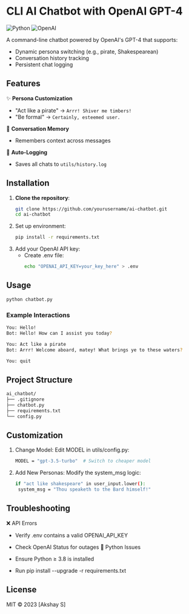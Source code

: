 # CLI AI Chatbot with OpenAI GPT-4

![Python](https://img.shields.io/badge/Python-3.8+-blue.svg)
![OpenAI](https://img.shields.io/badge/OpenAI-GPT4-green.svg)

A command-line chatbot powered by OpenAI's GPT-4 that supports:
- Dynamic persona switching (e.g., pirate, Shakespearean)
- Conversation history tracking
- Persistent chat logging

## Features

✨ **Persona Customization**  
- "Act like a pirate" → `Arrr! Shiver me timbers!`  
- "Be formal" → `Certainly, esteemed user.`  

📜 **Conversation Memory**  
- Remembers context across messages  

📝 **Auto-Logging**  
- Saves all chats to `utils/history.log`  

## Installation

1. **Clone the repository**:
   ```bash
   git clone https://github.com/yourusername/ai-chatbot.git
   cd ai-chatbot
   ```
2. Set up environment:
   ```bash
   pip install -r requirements.txt
   ```
3. Add your OpenAI API key:
   - Create .env file:
     ```bash
     echo "OPENAI_API_KEY=your_key_here" > .env
     ```

## Usage
```bash
python chatbot.py
```
### Example Interactions
```bash
You: Hello!
Bot: Hello! How can I assist you today?

You: Act like a pirate
Bot: Arrr! Welcome aboard, matey! What brings ye to these waters?

You: quit
```

## Project Structure
```bash
ai_chatbot/
├── .gitignore             
├── chatbot.py          
├── requirements.txt   
└── config.py
```

## Customization 

1. Change Model: Edit MODEL in utils/config.py:
   ```bash
   MODEL = "gpt-3.5-turbo"  # Switch to cheaper model
   ```
2. Add New Personas: Modify the system_msg logic:
   ```bash
   if "act like shakespeare" in user_input.lower():
    system_msg = "Thou speaketh to the Bard himself!"
   ```
## Troubleshooting
❌ API Errors
- Verify .env contains a valid OPENAI_API_KEY

- Check OpenAI Status for outages
🐍 Python Issues
- Ensure Python ≥ 3.8 is installed

- Run pip install --upgrade -r requirements.txt

## License
MIT © 2023 [Akshay S]
